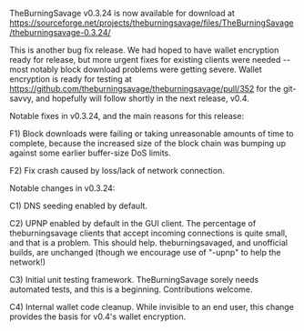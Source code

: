 TheBurningSavage v0.3.24 is now available for download at
https://sourceforge.net/projects/theburningsavage/files/TheBurningSavage/theburningsavage-0.3.24/

This is another bug fix release.  We had hoped to have wallet encryption ready for release, but more urgent fixes for existing clients were needed -- most notably block download problems were getting severe.  Wallet encryption is ready for testing at https://github.com/theburningsavage/theburningsavage/pull/352 for the git-savvy, and hopefully will follow shortly in the next release, v0.4.

Notable fixes in v0.3.24, and the main reasons for this release:

F1) Block downloads were failing or taking unreasonable amounts of time to complete, because the increased size of the block chain was bumping up against some earlier buffer-size DoS limits.

F2) Fix crash caused by loss/lack of network connection.

Notable changes in v0.3.24:

C1) DNS seeding enabled by default.

C2) UPNP enabled by default in the GUI client.  The percentage of theburningsavage clients that accept incoming connections is quite small, and that is a problem.  This should help.  theburningsavaged, and unofficial builds, are unchanged (though we encourage use of "-upnp" to help the network!)

C3) Initial unit testing framework.  TheBurningSavage sorely needs automated tests, and this is a beginning.  Contributions welcome.

C4) Internal wallet code cleanup.  While invisible to an end user, this change provides the basis for v0.4's wallet encryption.
